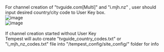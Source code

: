 For channel creation of "tvguide.com[Multi]" and "i.mjh.nz" , user should input desired country/city code to User Key box.<br>
![image](https://user-images.githubusercontent.com/97025515/158015124-db3ea120-5a6d-4213-8f60-0ee4e3924820.png)
<br>
![image](https://user-images.githubusercontent.com/97025515/158014888-564bb7f2-dadd-462c-8c24-f5d1462ab1ae.png)
<br><br>If channel creation started without User Key<br>
Tempest will auto create "tvguide_country_codes.txt" or "i_mjh_nz_codes.txt" file into "/tempest_config/site_config/" folder for info
